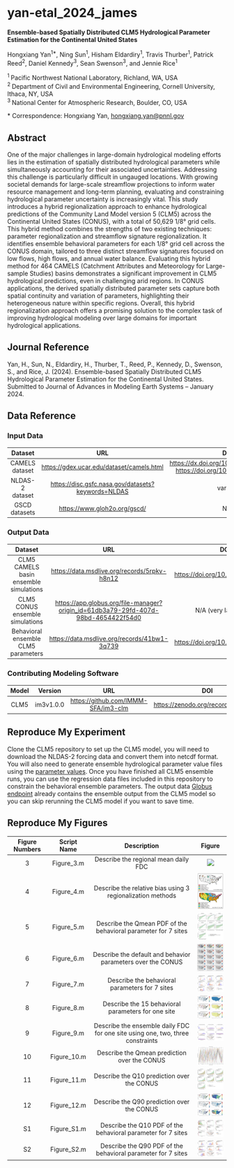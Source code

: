 # yan-etal\_2024\_james

**Ensemble-based Spatially Distributed CLM5 Hydrological Parameter Estimation for the Continental United States**

Hongxiang Yan<sup>1*</sup>, Ning Sun<sup>1</sup>, Hisham Eldardiry<sup>1</sup>, Travis Thurber<sup>1</sup>, Patrick Reed<sup>2</sup>, Daniel Kennedy<sup>3</sup>, Sean Swenson<sup>3</sup>, and Jennie Rice<sup>1</sup>

<sup>1 </sup> Pacific Northwest National Laboratory, Richland, WA, USA
<br/>
<sup>2 </sup> Department of Civil and Environmental Engineering, Cornell University, Ithaca, NY, USA
<br/>
<sup>3 </sup> National Center for Atmospheric Research, Boulder, CO, USA

\* Correspondence: Hongxiang Yan, [hongxiang.yan@pnnl.gov](mailto:hongxiang.yan@pnnl.gov)

## Abstract
One of the major challenges in large-domain hydrological modeling efforts lies in the estimation of spatially distributed hydrological parameters while simultaneously accounting for their associated uncertainties. Addressing this challenge is particularly difficult in ungauged locations. With growing societal demands for large-scale streamflow projections to inform water resource management and long-term planning, evaluating and constraining hydrological parameter uncertainty is increasingly vital. This study introduces a hybrid regionalization approach to enhance hydrological predictions of the Community Land Model version 5 (CLM5) across the Continental United States (CONUS), with a total of 50,629 1/8° grid cells. This hybrid method combines the strengths of two existing techniques: parameter regionalization and streamflow signature regionalization. It identifies ensemble behavioral parameters for each 1/8° grid cell across the CONUS domain, tailored to three distinct streamflow signatures focused on low flows, high flows, and annual water balance. Evaluating this hybrid method for 464 CAMELS (Catchment Attributes and Meteorology for Large-sample Studies) basins demonstrates a significant improvement in CLM5 hydrological predictions, even in challenging arid regions. In CONUS applications, the derived spatially distributed parameter sets capture both spatial continuity and variation of parameters, highlighting their heterogeneous nature within specific regions. Overall, this hybrid regionalization approach offers a promising solution to the complex task of improving hydrological modeling over large domains for important hydrological applications.

## Journal Reference
Yan, H., Sun, N., Eldardiry, H., Thurber, T., Reed, P., Kennedy, D., Swenson, S., and Rice, J. (2024). Ensemble-based Spatially Distributed CLM5 Hydrological Parameter Estimation for the Continental United States. Submitted to Journal of Advances in Modeling Earth Systems – January 2024.

## Data Reference
### Input Data
|       Dataset       |               URL                |               DOI                |
|:-------------------:|:--------------------------------------------:|:--------------------------------:|
|   CAMELS dataset    | https://gdex.ucar.edu/dataset/camels.html | https://dx.doi.org/10.5065/D6MW2F4D, https://doi.org/10.5065/D6G73C3Q |
|   NLDAS-2 dataset   | https://disc.gsfc.nasa.gov/datasets?keywords=NLDAS | various |
|   GSCD datasets     | https://www.gloh2o.org/gscd/ | N/A |

### Output Data
| Dataset | URL | DOI |
|:-------:|:---:|:---:|
| CLM5 CAMELS basin ensemble simulations | https://data.msdlive.org/records/5rpkv-h8n12 | https://doi.org/10.57931/1922953 |
| CLM5 CONUS ensemble simulations | https://app.globus.org/file-manager?origin_id=61db3a79-29fd-407d-98bd-4654422f54d0 | N/A (very large data) |
| Behavioral ensemble CLM5 parameters | https://data.msdlive.org/records/41bw1-3q739 | https://doi.org/10.57931/2274938 |

### Contributing Modeling Software
| Model | Version | URL | DOI |
|:-----:|:-------:|:---:|:---:|
| CLM5  |  im3v1.0.0 | https://github.com/IMMM-SFA/im3-clm | https://zenodo.org/records/6653705 |

## Reproduce My Experiment
Clone the CLM5 repository to set up the CLM5 model, you will need to download the NLDAS-2 forcing data and convert them into netcdf format. You will also need to generate ensemble hydrological parameter value files using the [parameter values](https://data.msdlive.org/records/41bw1-3q739). Once you have finished all CLM5 ensemble runs, you can use the regression data files included in this repository to constrain the behavioral ensemble parameters. The output data [Globus endpoint](https://app.globus.org/file-manager?origin_id=61db3a79-29fd-407d-98bd-4654422f54d0) already contains the ensemble output from the CLM5 model so you can skip rerunning the CLM5 model if you want to save time.

## Reproduce My Figures
| Figure Numbers | Script Name | Description | Figure |
|:--------------:|:-----------:|:-----------:|:------:|
| 3  | Figure_3.m  | Describe the regional mean daily FDC | <a href="./Fig 1.jpg"><img width="100" src="./Fig 1.jpg"/></a> |
| 4  | Figure_4.m  | Describe the relative bias using 3 regionalization methods | <a href="./Fig 2.png"><img width="100" src="./Fig 2.png"/></a> |
| 5  | Figure_5.m  | Describe the Qmean PDF of the behavioral parameter for 7 sites | <a href="./Fig 3.png"><img width="100" src="./Fig 3.png"/></a> |
| 6  | Figure_6.m  | Describe the default and behavior parameters over the CONUS | <a href="./Fig 4.png"><img width="100" src="./Fig 4.png"/></a> |
| 7  | Figure_7.m  | Describe the behavioral parameters for 7 sites | <a href="./Fig 5.png"><img width="100" src="./Fig 5.png"/></a> |
| 8  | Figure_8.m  | Describe the 15 behavioral parameters for one site | <a href="./Fig 6.png"><img width="100" src="./Fig 6.png"/></a> |
| 9  | Figure_9.m  | Describe the ensemble daily FDC for one site using one, two, three constraints | <a href="./Fig 7.png"><img width="100" src="./Fig 7.png"/></a> |
| 10 | Figure_10.m | Describe the Qmean prediction over the CONUS | <a href="./Fig 8.png"><img width="100" src="./Fig 8.png"/></a> |
| 11 | Figure_11.m | Describe the Q10 prediction over the CONUS | <a href="./Fig 9.png"><img width="100" src="./Fig 9.png"/></a> |
| 12 | Figure_12.m | Describe the Q90 prediction over the CONUS | <a href="./Fig 10.png"><img width="100" src="./Fig 10.png"/></a> |
| S1 | Figure_S1.m | Describe the Q10 PDF of the behavioral parameter for 7 sites | <a href="./Fig S1.png"><img width="100" src="./Fig S1.png"/></a> |
| S2 | Figure_S2.m | Describe the Q90 PDF of the behavioral parameter for 7 sites |  <a href="./Fig S2.png"><img width="100" src="./Fig S2.png"/></a> |